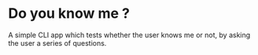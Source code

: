 # Do you know me ?
A simple CLI app which tests whether the user knows me or not, by asking the user a series of questions.
